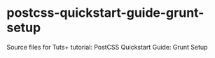 # postcss-quickstart-guide-grunt-setup
Source files for Tuts+ tutorial: PostCSS Quickstart Guide: Grunt Setup
